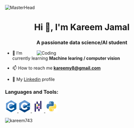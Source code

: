 ![MasterHead](https://media0.giphy.com/media/coxQHKASG60HrHtvkt/giphy.gif?cid=ecf05e47y2nakzp6uxq30pc4fkgtaiurxioytysx13qu75gx&ep=v1_gifs_search&rid=giphy.gif&ct=g)
<h1 align="center">Hi 👋, I'm Kareem Jamal</h1>
<h3 align="center">A passionate data science/AI student</h3>
<img align="right" alt="Coding" width="400" src="https://i.pinimg.com/originals/1e/56/d5/1e56d5358ea294e1bf44f67597f6d69b.gif">

- 🌱 I’m currently learning **Machine learing / computer vision**

- 📫 How to reach me **kareemy8@gmail.com**

- 📄 My [Linkedin](https://www.linkedin.com/in/kareem-jamal-3b79a9258/) profile



<h3 align="left">Languages and Tools:</h3>
<p align="left"> <a href="https://www.cprogramming.com/" target="_blank" rel="noreferrer"> <img src="https://raw.githubusercontent.com/devicons/devicon/master/icons/c/c-original.svg" alt="c" width="40" height="40"/> </a> <a href="https://www.w3schools.com/cpp/" target="_blank" rel="noreferrer"> <img src="https://raw.githubusercontent.com/devicons/devicon/master/icons/cplusplus/cplusplus-original.svg" alt="cplusplus" width="40" height="40"/> </a> <a href="https://pandas.pydata.org/" target="_blank" rel="noreferrer"> <img src="https://raw.githubusercontent.com/devicons/devicon/2ae2a900d2f041da66e950e4d48052658d850630/icons/pandas/pandas-original.svg" alt="pandas" width="40" height="40"/> </a> <a href="https://www.python.org" target="_blank" rel="noreferrer"> <img src="https://raw.githubusercontent.com/devicons/devicon/master/icons/python/python-original.svg" alt="python" width="40" height="40"/> </a> </p>

<p><img align="center" src="https://github-readme-stats.vercel.app/api/top-langs?username=kareem743&show_icons=true&locale=en&layout=compact" alt="kareem743" /></p>
